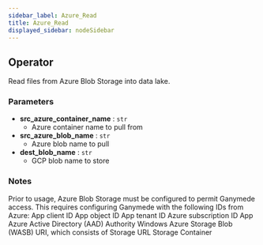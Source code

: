 ```yaml
---
sidebar_label: Azure_Read
title: Azure_Read
displayed_sidebar: nodeSidebar
---
```


## Operator
Read files from Azure Blob Storage into data lake.


### Parameters
- **src_azure_container_name** : `str`
    - Azure container name to pull from
- **src_azure_blob_name** : `str`
    - Azure blob name to pull
- **dest_blob_name** : `str`
    - GCP blob name to store


### Notes
Prior to usage, Azure Blob Storage must be configured to permit Ganymede access.  This requires
configuring Ganymede with the following IDs from Azure:
App client ID
App object ID
App tenant ID
Azure subscription ID
App Azure Active Directory (AAD) Authority
Windows Azure Storage Blob (WASB) URI, which consists of
Storage URL
Storage Container